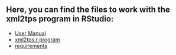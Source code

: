 ## Here, you can find the files to work with the xml2tps program in RStudio:
- [User Manual](/R/UserManual.md)
- [xml2tps.r program](/R/xml2tps.r)
- [requirements](/R/requirements.text) 
